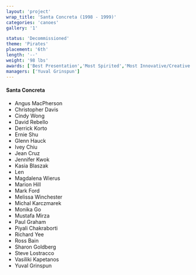 ```yaml
---
layout: 'project'
wrap_title: 'Santa Concreta (1998 - 1999)'
categories: 'canoes'
gallery: '1'

status: 'Decommissioned'
theme: 'Pirates'
placement: '6th'
length: '--'
weight: '98 lbs'
awards: ['Best Presentation','Most Spirited','Most Innovative/Creative','1st Place in Co-ed Sprint']
managers: ['Yuval Grinspun']
---
```

#### Santa Concreta

 - Angus MacPherson
 - Christopher Davis
 - Cindy Wong
 - David Rebello
 - Derrick Korto
 - Ernie Shu
 - Glenn Hauck
 - Ivey Chiu
 - Jean Cruz
 - Jennifer Kwok
 - Kasia Blaszak
 - Len
 - Magdalena Wierus
 - Marion Hill
 - Mark Ford
 - Melissa Winchester
 - Michal Karczmarek
 - Monika Go
 - Mustafa Mirza
 - Paul Graham
 - Piyali Chakraborti
 - Richard Yee
 - Ross Bain
 - Sharon Goldberg
 - Steve Lostracco
 - Vasiliki Kapetanos
 - Yuval Grinspun
